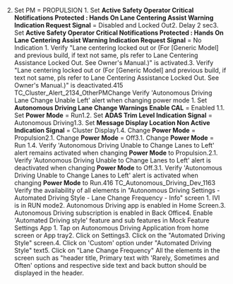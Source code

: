 2. Set PM = PROPULSION 1. Set **Active Safety Operator Critical Notifications Protected : Hands On Lane Centering Assist Warning Indication Request Signal** = Disabled and Locked Out2. Delay 2 sec3. Set **Active Safety Operator Critical Notifications Protected : Hands On Lane Centering Assist Warning Indication Request Signal** = No Indication 1. Verify "Lane centering locked out or (For [Generic Model] and previous build, if text not same, pls refer to Lane Centering Assistance Locked Out. See Owner's Manual.)" is activated.3. Verify "Lane centering locked out or (For [Generic Model] and previous build, if text not same, pls refer to Lane Centering Assistance Locked Out. See Owner's Manual.)" is deactivated.415 TC_Cluster_Alert_2134_OtherPMChange Verify 'Autonomous Driving Lane Change Unable Left' alert when changing power mode 1. Set **Autonomous Driving Lane Change Warnings Enable CAL** = Enabled 1.1. Set **Power Mode** = Run1.2. Set **ADAS Trim Level Indication Signal** = Autonomous Driving1.3. Set **Message Display Location Non Active Indication Signal** = Cluster Display1.4. Change **Power Mode** = Propulsion2.1. Change **Power Mode** = Off3.1. Change **Power Mode** = Run 1.4. Verify 'Autonomous Driving Unable to Change Lanes to Left' alert remains activated when changing **Power Mode** to Propulsion.2.1. Verify 'Autonomous Driving Unable to Change Lanes to Left' alert is deactivated when changing **Power Mode** to Off.3.1. Verify 'Autonomous Driving Unable to Change Lanes to Left' alert is activated when changing **Power Mode** to Run.416 TC_Autonomous_Driving_Dev_1163 Verify the availability of all elements in "Autonomous Driving Settings - Automated Driving Style - Lane Change Frequency - Info" screen 1. IVI is in RUN mode2. Autonomous Driving app is enabled in Home Screen.3. Autonomous Driving subscription is enabled in Back Office4. Enable 'Automated Driving style' feature and sub features in Mock Feature Settings App 1. Tap on Autonomous Driving Application from home screen or App tray2. Click on Settings3. Click on the "Automated Driving Style" screen.4. Click on 'Custom' option under "Automated Driving Style" text5. Click on "Lane Change Frequency" All the elements in the screen such as "header title, Primary text with 'Rarely, Sometimes and Often' options and respective side text and back button should be displayed in the header.